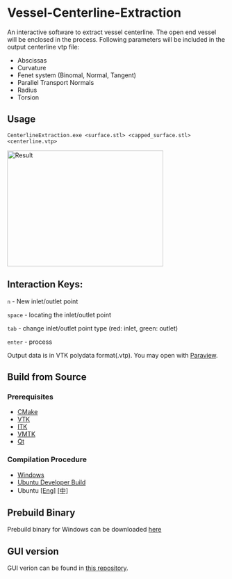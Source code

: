 # Vessel-Centerline-Extraction
An interactive software to extract vessel centerline. The open end vessel will be enclosed in the process. Following parameters will be included in the output centerline vtp file:

- Abscissas
- Curvature
- Fenet system (Binomal, Normal, Tangent)
- Parallel Transport Normals
- Radius
- Torsion

## Usage
`CenterlineExtraction.exe <surface.stl> <capped_surface.stl> <centerline.vtp>`
<p align="left"> 
<img src="./doc/img/result_large.jpg" width="359px" height="266px" title="Result"/>
</p>


## Interaction Keys:
`n` - New inlet/outlet point

`space` - locating the inlet/outlet point

`tab` - change inlet/outlet point type (red: inlet, green: outlet)

`enter` - process

Output data is in VTK polydata format(.vtp). You may open with [Paraview](https://www.paraview.org/).

## Build from Source
### Prerequisites
- [CMake](https://cmake.org/)
- [VTK](https://github.com/Kitware/VTK.git)
- [ITK](https://github.com/InsightSoftwareConsortium/ITK.git)
- [VMTK](https://github.com/vmtk/vmtk)
- [Qt](https://www.qt.io/)

### Compilation Procedure
- [Windows](./doc/build-en.md)
- [Ubuntu Developer Build](./doc/build-en.md)
- Ubuntu [\[Eng\]](./doc/build-ubuntu-en.md) [\[中\]](https://github.com/jackyko1991/Vessel-Centerline-Extraction/issues/2)

## Prebuild Binary
Prebuild binary for Windows can be downloaded [here](https://github.com/jackyko1991/Vessel-Centerline-Extraction/releases)

## GUI version
GUI verion can be found in [this repository](https://github.com/jackyko1991/Vessel-Clipper).

